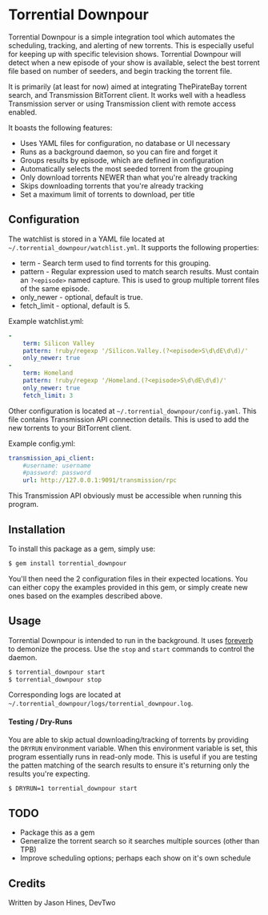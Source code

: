 # Torrential Downpour

Torrential Downpour is a simple integration tool which automates the
scheduling, tracking, and alerting of new torrents.  This is especially
useful for keeping up with specific television shows.  Torrential Downpour
will detect when a new episode of your show is available, select the best 
torrent file based on number of seeders, and begin tracking the torrent file.

It is primarily (at least for now) aimed at integrating ThePirateBay torrent
search, and Transmission BitTorrent client.  It works well with a headless
Transmission server or using Transmission client with remote access enabled.

It boasts the following features:

* Uses YAML files for configuration, no database or UI necessary 
* Runs as a background daemon, so you can fire and forget it
* Groups results by episode, which are defined in configuration
* Automatically selects the most seeded torrent from the grouping
* Only download torrents NEWER than what you're already tracking
* Skips downloading torrents that you're already tracking
* Set a maximum limit of torrents to download, per title

## Configuration

The watchlist is stored in a YAML file located at `~/.torrential_downpour/watchlist.yml`.
It supports the following properties:

* term - Search term used to find torrents for this grouping.
* pattern - Regular expression used to match search results. Must contain an
`?<episode>` named capture.  This is used to group multiple torrent
files of the same episode.
* only_newer - optional, default is true.
* fetch_limit - optional, default is 5.

Example watchlist.yml:
``` yaml
-
    term: Silicon Valley
    pattern: !ruby/regexp '/Silicon.Valley.(?<episode>S\d\dE\d\d)/'
    only_newer: true
-
    term: Homeland
    pattern: !ruby/regexp '/Homeland.(?<episode>S\d\dE\d\d)/'
    only_newer: true
    fetch_limit: 3
```

Other configuration is located at `~/.torrential_downpour/config.yaml`.
This file contains Transmission API connection details.  This is used to
add the new torrents to your BitTorrent client.

Example config.yml:
``` yaml
transmission_api_client:
    #username: username
    #password: password
    url: http://127.0.0.1:9091/transmission/rpc
```

This Transmission API obviously must be accessible when running this
program.

## Installation

To install this package as a gem, simply use:

``` sh
$ gem install torrential_downpour
```

You'll then need the 2 configuration files in their expected locations.  You
can either copy the examples provided in this gem, or simply create new ones
based on the examples described above.


## Usage

Torrential Downpour is intended to run in the background.  It uses 
[foreverb](https://github.com/DAddYE/foreverb) to demonize the process.
Use the `stop` and `start` commands to control the daemon.

``` sh
$ torrential_downpour start
$ torrential_downpour stop
```

Corresponding logs are located at `~/.torrential_downpour/logs/torrential_downpour.log`.

#### Testing / Dry-Runs

You are able to skip actual downloading/tracking of torrents by providing
the `DRYRUN` environment variable.  When this environment variable is set,
this program essentially runs in read-only mode.  This is useful if you are 
testing the patten matching of the search results to ensure it's returning
only the results you're expecting.

``` sh
$ DRYRUN=1 torrential_downpour start
```

## TODO

- Package this as a gem
- Generalize the torrent search so it searches multiple sources (other than TPB)
- Improve scheduling options; perhaps each show on it's own schedule


## Credits

Written by Jason Hines, DevTwo
